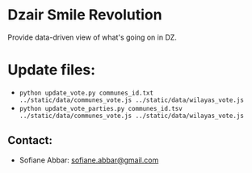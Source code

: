 # Dzair Smile Revolution
Provide data-driven view of what's going on in DZ.


# Update files:

* `python update_vote.py communes_id.txt ../static/data/communes_vote.js ../static/data/wilayas_vote.js`
* `python update_vote_parties.py communes_id.tsv ../static/data/communes_vote.js ../static/data/wilayas_vote.js`

## Contact: 
* Sofiane Abbar: sofiane.abbar@gmail.com
